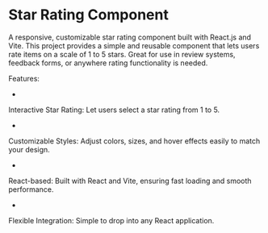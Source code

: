 # Star Rating Component

A responsive, customizable star rating component built with React.js and Vite. This project provides a simple and reusable component that lets users rate items on a scale of 1 to 5 stars. Great for use in review systems, feedback forms, or anywhere rating functionality is needed.

Features:

-
Interactive Star Rating: Let users select a star rating from 1 to 5.

-
Customizable Styles: Adjust colors, sizes, and hover effects easily to match your design.

-
React-based: Built with React and Vite, ensuring fast loading and smooth performance.

-
Flexible Integration: Simple to drop into any React application.